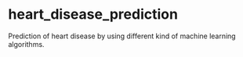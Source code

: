 # heart_disease_prediction
Prediction of heart disease by using different kind of machine learning algorithms. 
